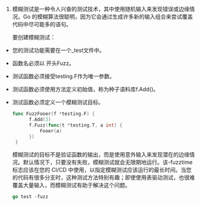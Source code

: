 1. 模糊测试是一种令人兴奋的测试技术，其中使用随机输入来发现错误或边缘情况。Go 的模糊算法很聪明，因为它会通过生成许多新的输入组合来尝试覆盖代码中尽可能多的语句。

   要创建模糊测试：

+ 您的测试功能需要在一个_test文件中。
+ 函数名必须以 开头Fuzz。
+ 测试函数必须接受testing.F作为唯一参数。
+ 测试函数必须使用方法定义初始值，称为种子语料库f.Add()。

+ 测试函数必须定义一个模糊测试目标。

   ```go
   func FuzzFooer(f *testing.F) {
         f.Add(3)
         f.Fuzz(func(t *testing.T, a int) {
             Fooer(a)
         })
    }
    ```

    模糊测试的目标不是验证函数的输出，而是使用意外输入来发现潜在的边缘情况。默认情况下，只要没有失败，模糊测试就会无限期地运行。该-fuzztime标志应该在您的 CI/CD 中使用，以指定模糊测试应该运行的最长时间。当您的代码有很多分支时，这种测试方法特别有趣；即使使用表驱动测试，也很难覆盖大量输入，而模糊测试有助于解决这个问题。

    ```go
    go test -fuzz
    ```